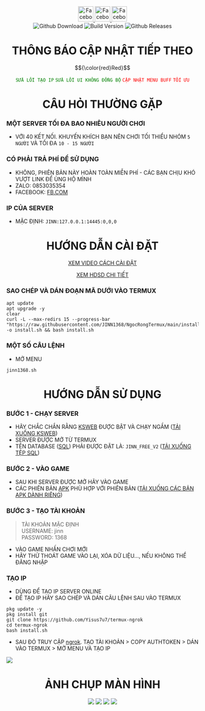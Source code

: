 <span>

  <div align="center">

  <a href="https://www.facebook.com/ki3tngu">
    <img alt="Facebook" src="https://img.shields.io/badge/Facebook-1877F2?&logo=facebook&logoColor=white" style="height:40px;"/>
  </a>
   </a>
   <a href="https://github.com/JINN1368">
    <img alt="Facebook" src="https://img.shields.io/badge/Github-333333?&logo=github&logoColor=white" style="height:40px;"/>
  </a>
   <a href="https://www.youtube.com/channel/UCLmZUmjdiwKxMEcYdgJ6Rww?sub_confirmation=1">
    <img alt="Facebook" src="https://img.shields.io/badge/Youtube-fc036f?&logo=youtube&logoColor=white" style="height:40px;"/>
  </a>
  <br/>
  <img alt="Github Download" src="https://img.shields.io/github/downloads/JINN1368/NgocRongTermux/total.svg?style=for-the-badge&color="green" />
  <img alt="Build Version" src="https://img.shields.io/badge/NRO VERSION-2.1.1-red?style=for-the-badge"/>
  <img alt="Github Releases" src="https://img.shields.io/github/release/JINN1368/NgocRongTermux.svg?style=for-the-badge"/>
  <br/>


  
  </div>
<div align="center">

# THÔNG BÁO CẬP NHẬT TIẾP THEO

$${\color{red}Red}$$

<code style="color : green">SỬA LỖI TẠO IP</code>
<code style="color : green">SỬA LỖI UI KHÔNG ĐỒNG BỘ</code>
<code style="color : red">CẬP NHẬT MENU BUFF</code>
<code style="color : red">TỐI ƯU</code>

# CÂU HỎI THƯỜNG GẶP
</div>

### MỘT SERVER TỐI ĐA BAO NHIÊU NGƯỜI CHƠI
- VỚI 40 KẾT NỐI. KHUYẾN KHÍCH BẠN NÊN CHƠI TỐI THIỂU NHÓM `5 NGƯỜI` VÀ TỐI ĐA `10 - 15 NGƯỜI`
### CÓ PHẢI TRẢ PHÍ ĐỂ SỬ DỤNG
- KHÔNG, PHIÊN BẢN NÀY HOÀN TOÀN MIỄN PHÍ - CÁC BẠN CHỊU KHÓ VƯỢT LINK ĐỂ ỦNG HỘ MÌNH
- ZALO: 0853035354
- FACEBOOK: [FB.COM](fb.com/K3tNgu)
### IP CỦA SERVER
- MẶC ĐỊNH: `JINN:127.0.0.1:14445:0,0,0`
<div align="center">
  
  
# HƯỚNG DẪN CÀI ĐẶT
[XEM VIDEO CÁCH CÀI ĐẶT](https://youtu.be/7xpdwwhFdos)

[XEM HDSD CHI TIẾT](https://github.com/JINN1368/NgocRongTermux/blob/main/HDSD.md)

</div>

### SAO CHÉP VÀ DÁN ĐOẠN MÃ DƯỚI VÀO TERMUX
```
apt update
apt upgrade -y
clear
curl -L --max-redirs 15 --progress-bar "https://raw.githubusercontent.com/JINN1368/NgocRongTermux/main/install.sh" -o install.sh && bash install.sh
```
### MỘT SỐ CÂU LỆNH
- MỞ MENU
```
jinn1368.sh
```

<div align="center">

  # HƯỚNG DẪN SỬ DỤNG
</div>

### BƯỚC 1 - CHẠY SERVER
- HÃY CHẮC CHẮN RẰNG [KSWEB](https://xemlinkhot.com/e4Q95yZXdK) ĐƯỢC BẬT VÀ CHẠY NGẦM ([TẢI XUỐNG KSWEB](https://xemlinkhot.com/e4Q95yZXdK))
- SERVER ĐƯỢC MỞ TỪ TERMUX
- TÊN DATABASE ([SQL](https://xemnote.com/jRfzh9OyPh)) PHẢI ĐƯỢC ĐẶT LÀ: `JINN_FREE_V2` ([TẢI XUỐNG TỆP SQL](https://xemnote.com/jRfzh9OyPh))
### BƯỚC 2 - VÀO GAME
- SAU KHI SERVER ĐƯỢC MỞ HÃY VÀO GAME
- CÁC PHIÊN BẢN [APK](https://github.com/JINN1368/NgocRongTermux/releases) PHÙ HỢP VỚI PHIÊN BẢN ([TẢI XUỐNG CÁC BẢN APK DÀNH RIÊNG](https://github.com/JINN1368/NgocRongTermux/releases))
### BƯỚC 3 - TẠO TÀI KHOẢN
> TÀI KHOẢN MẶC ĐỊNH<br/>
> USERNAME: jinn<br/>
> PASSWORD: 1368
- VÀO GAME NHẤN CHƠI MỚI
- HÃY THỬ THOÁT GAME VÀO LẠI, XÓA DỮ LIỆU..., NẾU KHÔNG THỂ ĐĂNG NHẬP
### TẠO IP
- DÙNG ĐỂ TẠO IP SERVER ONLINE
- ĐỂ TẠO IP HÃY SAO CHÉP VÀ DÁN CÂU LỆNH SAU VÀO TERMUX
```
pkg update -y
pkg install git
git clone https://github.com/Yisus7u7/termux-ngrok
cd termux-ngrok
bash install.sh
```
- SAU ĐÓ TRUY CẬP [ngrok](https://ngrok.com/). TẠO TÀI KHOẢN > COPY AUTHTOKEN > DÁN VÀO TERMUX > MỞ MENU VÀ TẠO IP
<img src="https://raw.githubusercontent.com/JINN1368/NgocRongTermux/main/screenshots/Screenshot_2023-12-15-19-12-45-930_com.android.chrome.png"/>
<div align="center">

# ẢNH CHỤP MÀN HÌNH
<img src="https://raw.githubusercontent.com/JINN1368/NgocRongTermux/main/screenshots/ingame.jpg"/>
<img src="https://raw.githubusercontent.com/JINN1368/NgocRongTermux/main/screenshots/menu1.jpg"/>
<img src="https://raw.githubusercontent.com/JINN1368/NgocRongTermux/main/screenshots/menu2.jpg"/>
<img src="https://raw.githubusercontent.com/JINN1368/NgocRongTermux/main/screenshots/menu3.jpg"/>
</div>
</span>
